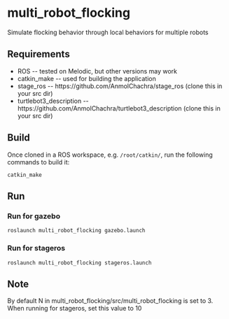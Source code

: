 # multi_robot_flocking
Simulate flocking behavior through local behaviors for multiple robots

## Requirements
<ul><li>ROS -- tested on Melodic, but other versions may work
  </li><li>catkin_make -- used for building the application</li><li>stage_ros -- https://github.com/AnmolChachra/stage_ros (clone this in your src dir)</li><li>turtlebot3_description -- https://github.com/AnmolChachra/turtlebot3_description (clone this in your src dir)</li></ul>

## Build
Once cloned in a ROS workspace, e.g. `/root/catkin/`, run the following commands to build it:
```
catkin_make
```
## Run
### Run for gazebo
```
roslaunch multi_robot_flocking gazebo.launch
```
### Run for stageros
```
roslaunch multi_robot_flocking stageros.launch
```

## Note
By default N in multi_robot_flocking/src/multi_robot_flocking is set to 3. When running for stageros, set this value to 10
  
